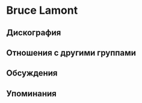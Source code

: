 # Bruce Lamont



## Дискография


## Отношения с другими группами


## Обсуждения


## Упоминания

